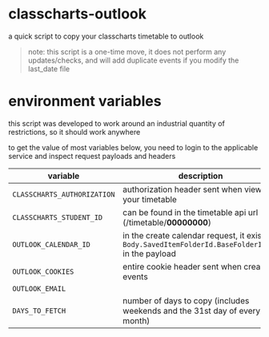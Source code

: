 # classcharts-outlook
a quick script to copy your classcharts timetable to outlook

> note: this script is a one-time move, it does not perform any updates/checks, and will add duplicate events if you modify the last_date file

# environment variables
this script was developed to work around an industrial quantity of restrictions, so it should work anywhere

to get the value of most variables below, you need to login to the applicable service and inspect request payloads and headers


| variable | description |
| --- | --- |
| `CLASSCHARTS_AUTHORIZATION` | authorization header sent when viewing your timetable |
| `CLASSCHARTS_STUDENT_ID` | can be found in the timetable api url (/timetable/**00000000**) |
| `OUTLOOK_CALENDAR_ID` | in the create calendar request, it exists at `Body.SavedItemFolderId.BaseFolderId.Id` in the payload |
| `OUTLOOK_COOKIES` | entire cookie header sent when creating events |
| `OUTLOOK_EMAIL` |  |
| `DAYS_TO_FETCH` | number of days to copy (includes weekends and the 31st day of every month) |


